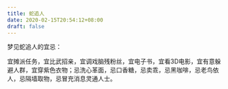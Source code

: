 ```yaml
---
title: 蛇追人
date: 2020-02-15T20:54:12+08:00
draft: false
---
```


梦见蛇追人的宜忌：

宜摊派任务，宜比武招亲，宜调戏脑残粉丝，宜电子书，宜看3D电影，宜有意躲避人群，宜穿紫色衣物；忌洗心革面，忌口香糖，忌卖乖，忌黑咖啡，忌老鸟依人，忌隔墙取物，忌冒充消息灵通人士。